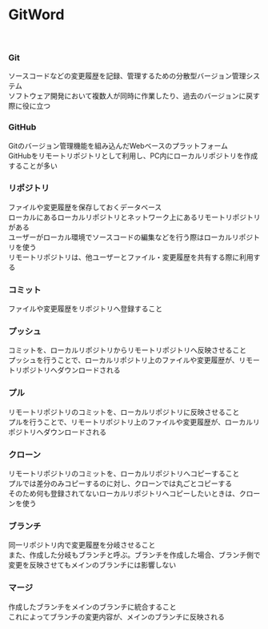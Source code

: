 # GitWord
<br>

### Git

ソースコードなどの変更履歴を記録、管理するための分散型バージョン管理システム  
ソフトウェア開発において複数人が同時に作業したり、過去のバージョンに戻す際に役に立つ

### GitHub

Gitのバージョン管理機能を組み込んだWebベースのプラットフォーム  
GitHubをリモートリポジトリとして利用し、PC内にローカルリポジトリを作成することが多い

### リポジトリ

ファイルや変更履歴を保存しておくデータベース  
ローカルにあるローカルリポジトリとネットワーク上にあるリモートリポジトリがある  
ユーザーがローカル環境でソースコードの編集などを行う際はローカルリポジトリを使う  
リモートリポジトリは、他ユーザーとファイル・変更履歴を共有する際に利用する

### コミット

ファイルや変更履歴をリポジトリへ登録すること

### プッシュ

コミットを、ローカルリポジトリからリモートリポジトリへ反映させること  
プッシュを行うことで、ローカルリポジトリ上のファイルや変更履歴が、リモートリポジトリへダウンロードされる

### プル

リモートリポジトリのコミットを、ローカルリポジトリに反映させること  
プルを行うことで、リモートリポジトリ上のファイルや変更履歴が、ローカルリポジトリへダウンロードされる

### クローン

リモートリポジトリのコミットを、ローカルリポジトリへコピーすること  
プルでは差分のみコピーするのに対し、クローンでは丸ごとコピーする  
そのため何も登録されてないローカルリポジトリへコピーしたいときは、クローンを使う

### ブランチ

同一リポジトリ内で変更履歴を分岐させること  
また、作成した分岐もブランチと呼ぶ。ブランチを作成した場合、ブランチ側で変更を反映させてもメインのブランチには影響しない

### マージ

作成したブランチをメインのブランチに統合すること  
これによってブランチの変更内容が、メインのブランチに反映される